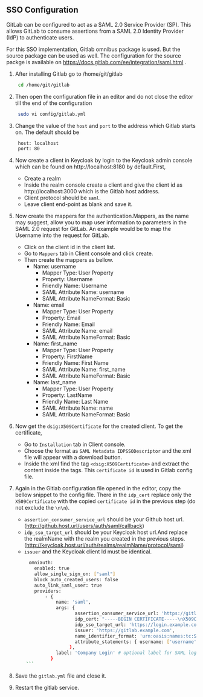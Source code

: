 ## SSO Configuration 

GitLab can be configured to act as a SAML 2.0 Service Provider (SP). This allows GitLab to consume assertions from a SAML 2.0 Identity Provider (IdP) to authenticate users.

For this SSO implementation, Gitlab omnibus package is used. But the source package can be used as well. The configuration for the source packge is available on https://docs.gitlab.com/ee/integration/saml.html .

1. After installing Gitlab go to /home/git/gitlab
    ```sh 
     cd /home/git/gitlab 
    ```
2. Then open the configuration file in an editor and do not close the editor till the end of the configuration
    ```sh 
     sudo vi config/gitlab.yml
    ```
3. Change the value of the `host` and `port` to the address which Gitlab starts on. The default should be
    ```sh 
     host: localhost
     port: 80
    ```
4. Now create a client in Keycloak by login to the Keycloak admin console which can be found on http://localhost:8180 by default.First,
    - Create a realm 
    - Inside the realm console create a client and give the client id as http://localhost:3000 which is the Gitlab host address.
    - Client protocol should be `saml`.
    - Leave client end-point as blank and save it.
5. Now create the mappers for the authentication.Mappers, as the name may suggest, allow you to map user information to parameters in the SAML 2.0 request for GitLab. An example would be to map the Username into the request for GitLab.
    - Click on the client id in the client list.
    - Go to `Mappers` tab in Client console and click create.
    - Then create the mappers as bellow.
        - Name: username
            - Mapper Type: User Property
            - Property: Username
            - Friendly Name: Username
            - SAML Attribute Name: username
            - SAML Attribute NameFormat: Basic
        - Name: email
            - Mapper Type: User Property
            - Property: Email
            - Friendly Name: Email
            - SAML Attribute Name: email
            - SAML Attribute NameFormat: Basic
        - Name: first_name
            - Mapper Type: User Property
            - Property: FirstName
            - Friendly Name: First Name
            - SAML Attribute Name: first_name
            - SAML Attribute NameFormat: Basic
        - Name: last_name
            - Mapper Type: User Property
            - Property: LastName
            - Friendly Name: Last Name
            - SAML Attribute Name: name
            - SAML Attribute NameFormat: Basic

6. Now get the `dsig:X509Certificate` for the created client. To get the certificate,
    - Go to `Installation` tab in Client console.
    - Choose the format as `SAML Metadata IDPSSODescriptor` and the xml file will appear with a download button.
    - Inside the xml find the tag `<dsig:X509Certificate>` and extract the content inside the tags. This `certificate id` is used in Gitlab config file.
   
7. Again in the Gitlab configuration file opened in the editor, copy the bellow snippet to the config file. There in the `idp_cert` replace only the `X509Certificate` with the copied `certificate id` in the previous step (do not exclude the `\n\n`).
    - `assertion_consumer_service_url` should be your Github host url. (http://github.host.url/users/auth/saml/callback)
    - `idp_sso_target_url` should be your Keycloak host url.And replace the realmName with the realm you created in the previous steps.  (http://keycloak.host.url/auth/realms/realmName/protocol/saml)
    - `issuer` and the Keycloak client Id must be identical.
    
    ```sh 
         omniauth:
           enabled: true
           allow_single_sign_on: ["saml"]
           block_auto_created_users: false
           auto_link_saml_user: true
           providers:
               - {
                   name: 'saml',
                   args: {
                          assertion_consumer_service_url: 'https://gitlab.example.com/users/auth/saml/callback',
                          idp_cert: "-----BEGIN CERTIFICATE-----\nX509Certificate\n-----END CERTIFICATE-----\n",
                          idp_sso_target_url: 'https://login.example.com/idp',
                          issuer: 'https://gitlab.example.com',
                          name_identifier_format: 'urn:oasis:names:tc:SAML:2.0:nameid-format:persistent',
                          attribute_statements: { username: ['username']}
                        },
                   label: 'Company Login' # optional label for SAML login button, defaults to "Saml"
                 }
        ```
8. Save the `gitlab.yml` file and close it.
9. Restart the gitlab service.